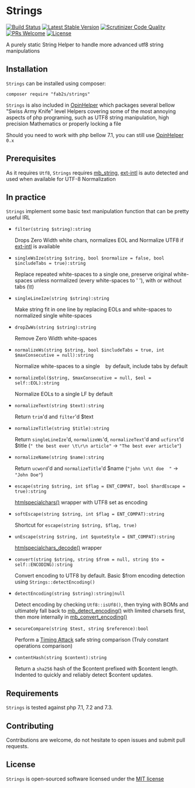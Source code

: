 # Strings

[![Build Status](https://travis-ci.org/fab2s/Strings.svg?branch=master)](https://travis-ci.org/fab2s/Strings) [![Latest Stable Version](https://poser.pugx.org/fab2s/strings/v/stable)](https://packagist.org/packages/fab2s/strings) [![Scrutinizer Code Quality](https://scrutinizer-ci.com/g/fab2s/strings/badges/quality-score.png?b=master)](https://scrutinizer-ci.com/g/fab2s/Strings/?branch=master) [![PRs Welcome](https://img.shields.io/badge/PRs-welcome-brightgreen.svg?style=flat)](http://makeapullrequest.com) [![License](https://poser.pugx.org/fab2s/strings/license)](https://packagist.org/packages/fab2s/strings)

A purely static String Helper to handle more advanced utf8 string manipulations

## Installation

`Strings` can be installed using composer:

```
composer require "fab2s/strings"
```

`Strings` is also included in [OpinHelper](https://github.com/fab2s/OpinHelpers) which packages several bellow "Swiss Army Knife" level Helpers covering some of the most annoying aspects of php programing, such as UTF8 string manipulation, high precision Mathematics or properly locking a file

Should you need to work with php bellow 7.1, you can still use [OpinHelper](https://github.com/fab2s/OpinHelpers) `0.x`

## Prerequisites

As it requires `Utf8`, `Strings` requires [mb_string](https://php.net/mb_string), [ext-intl](https://php.net/intl) is auto detected and used when available for UTF-8 Normalization

## In practice

`Strings` implement some basic text manipulation function that can be pretty useful IRL


- `filter(string $string):string` 

    Drops Zero Width white chars, normalizes EOL and Normalize UTF8 if [ext-intl](https://php.net/intl) is available

- `singleWsIze(string $string, bool $normalize = false, bool $includeTabs = true):string` 

    Replace repeated white-spaces to a single one, preserve original white-spaces unless normalized (every white-spaces to ' '), with or without tabs (\t)

- `singleLineIze(string $string):string` 

    Make string fit in one line by replacing EOLs and white-spaces to normalized single white-spaces

- `dropZwWs(string $string):string` 

    Remove Zero Width white-spaces 

- `normalizeWs(string $string, bool $includeTabs = true, int $maxConsecutive = null):string` 

    Normalize white-spaces to a single ` ` by default, include tabs by default

- `normalizeEol($string, $maxConsecutive = null, $eol = self::EOL):string` 

    Normalize EOLs to a single LF by default

- `normalizeText(string $text):string` 

    Return `trim`'d and `filter`'d $text 

- `normalizeTitle(string $title):string` 

    Return `singleLineIze`'d, `normalizeWs`'d, `normalizeText`'d and `ucfirst`'d $title (`" the best ever \t\r\n article"` -> `"The best ever article"`) 

- `normalizeName(string $name):string` 

    Return `ucword`'d and `normalizeTitle`'d $name (`"john \n\t doe  "` -> `"John Doe"`) 

- `escape(string $string, int $flag = ENT_COMPAT, bool $hardEscape = true):string` 

    [htmlspecialchars()](https://php.net/htmlspecialchars) wrapper with UTF8 set as encoding

- `softEscape(string $string, int $flag = ENT_COMPAT):string` 

    Shortcut for `escape(string $string, $flag, true)`

- `unEscape(string $string, int $quoteStyle = ENT_COMPAT):string` 

    [htmlspecialchars_decode()](https://php.net/htmlspecialchars_decode) wrapper 

- `convert(string $string, string $from = null, string $to = self::ENCODING):string` 

    Convert encoding to UTF8 by default. Basic $from encoding detection using `Strings::detectEncoding()`

- `detectEncoding(string $string):string|null` 

    Detect encoding by checking `Utf8::isUf8()`, then trying with BOMs and ultimately fall back to [mb_detect_encoding()](https://php.net/mb_detect_encoding) with limited charsets first, then more internally in [mb_convert_encoding()](https://php.net/mb_convert_encoding) 

- `secureCompare(string $test, string $reference):bool` 

    Perform a [Timing Attack](https://en.wikipedia.org/wiki/Timing_attack) safe string comparison (Truly constant operations comparison)

- `contentHash(string $content):string` 

    Return a `sha256` hash of the $content prefixed with $content length. Indented to quickly and reliably detect $content updates.

## Requirements

`Strings` is tested against php 7.1, 7.2 and 7.3.

## Contributing

Contributions are welcome, do not hesitate to open issues and submit pull requests.

## License

`Strings` is open-sourced software licensed under the [MIT license](https://opensource.org/licenses/MIT)